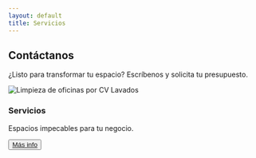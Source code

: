 ```yaml
---
layout: default
title: Servicios
---
```


<section class="servicios">
  <h2>Contáctanos</h2>
  <p>¿Listo para transformar tu espacio? Escríbenos y solicita tu presupuesto.</p>
  <div class="service-card">
      <img src="./assets/images/business.jpg | relative_url" alt="Limpieza de oficinas por CV Lavados">
      <i class="fas fa-building"></i>
      <h3>Servicios</h3>
      <p>Espacios impecables para tu negocio.</p>
      <button>
        <a href="/servicios/hogares">Más info</a>
      </button>
  </div>
</section>
